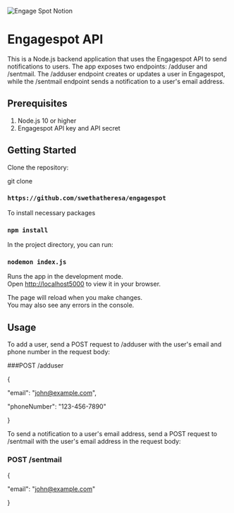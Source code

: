 ![Engage Spot Notion](https://user-images.githubusercontent.com/64391274/230778611-64589571-eaaa-4677-b115-7626978dd856.png)

# Engagespot API

This is a Node.js backend application that uses the Engagespot API to send notifications to users. The app exposes two endpoints: /adduser and /sentmail. The /adduser endpoint creates or updates a user in Engagespot, while the /sentmail endpoint sends a notification to a user's email address.
 
## Prerequisites

1.  Node.js 10 or higher
2.  Engagespot API key and API secret

## Getting Started

Clone the repository:

git clone 
### `https://github.com/swethatheresa/engagespot`


To install necessary packages
### `npm install` 

In the project directory, you can run:
### `nodemon index.js`

Runs the app in the development mode.\
Open [http://localhost5000](http://localhost:5000) to view it in your browser.

The page will reload when you make changes.\
You may also see any errors in the console.

## Usage

To add a user, send a POST request to /adduser with the user's email and phone number in the request body:



###POST /adduser


{


  "email": "john@example.com",
  
  
  "phoneNumber": "123-456-7890"
  
  
}



To send a notification to a user's email address, send a POST request to /sentmail with the user's email address in the request body:



### POST /sentmail


{


  "email": "john@example.com"
  
  
}



